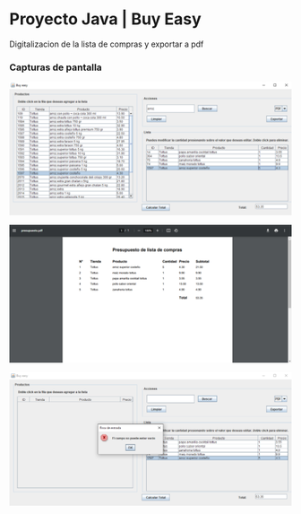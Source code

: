 # Proyecto Java | Buy Easy

Digitalizacion de la lista de compras y exportar a pdf

### Capturas de pantalla

![Captura 1](screenshot/est_1.PNG)

![Captura 2](screenshot/est_2.PNG)

![Captura 3](screenshot/est_3.PNG)
